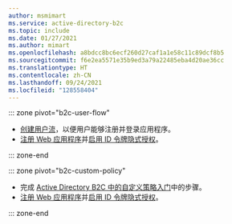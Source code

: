 ```yaml
---
author: msmimart
ms.service: active-directory-b2c
ms.topic: include
ms.date: 01/27/2021
ms.author: mimart
ms.openlocfilehash: a8bdcc8bc6ecf260d27caf1a1e58c11c89dcf8b5
ms.sourcegitcommit: f6e2ea5571e35b9ed3a79a22485eba4d20ae36cc
ms.translationtype: HT
ms.contentlocale: zh-CN
ms.lasthandoff: 09/24/2021
ms.locfileid: "128558404"
---
```

::: zone pivot="b2c-user-flow"

* [创建用户流](../articles/active-directory-b2c/tutorial-create-user-flows.md)，以便用户能够注册并登录应用程序。
* [注册 Web 应用程序](../articles/active-directory-b2c/tutorial-register-applications.md)并[启用 ID 令牌隐式授权](../articles/active-directory-b2c/tutorial-register-applications.md#enable-id-token-implicit-grant)。

::: zone-end

::: zone pivot="b2c-custom-policy"

* 完成 [Active Directory B2C 中的自定义策略入门](../articles/active-directory-b2c/tutorial-create-user-flows.md?pivots=b2c-custom-policy)中的步骤。
* [注册 Web 应用程序](../articles/active-directory-b2c/tutorial-register-applications.md)并[启用 ID 令牌隐式授权](../articles/active-directory-b2c/tutorial-register-applications.md#enable-id-token-implicit-grant)。

::: zone-end